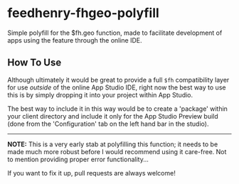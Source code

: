 feedhenry-fhgeo-polyfill
========================

Simple polyfill for the $fh.geo function, made to facilitate development of apps using the feature through the online IDE.

## How To Use

Although ultimately it would be great to provide a full `$fh` compatibility layer for use *outside* of the online App Studio IDE, right now the best way to use this is by simply dropping it into your project within App Studio.

The best way to include it in this way would be to create a 'package' within your client directory and include it only for the App Studio Preview build (done from the 'Configuration' tab on the left hand bar in the studio).

---

**NOTE:** This is a very early stab at polyfilling this function; it needs to be made much more robust before I would recommend using it care-free. Not to mention providing proper error functionality...

If you want to fix it up, pull requests are always welcome!
